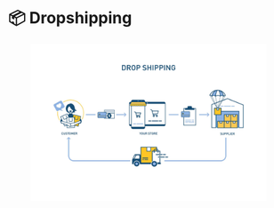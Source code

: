# 📦 Dropshipping

<figure><img src="../../../../../.gitbook/assets/d1--1--3.jpg" alt=""><figcaption></figcaption></figure>

